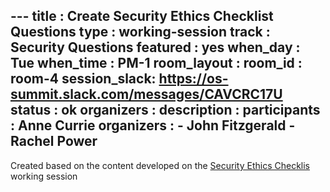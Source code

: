 \---
title        : Create Security Ethics Checklist Questions
type         : working-session
track        : Security Questions
featured     : yes
when_day     : Tue
when_time    : PM-1
room_layout  :
room_id      : room-4
session_slack: https://os-summit.slack.com/messages/CAVCRC17U
status       : ok
organizers   :
description  :
participants : Anne Currie
organizers   :
    - John Fitzgerald
    - Rachel Power
---

Created based on the content developed on the [Security Ethics Checklis](/tracks/security-questions/working-sessions/security-ethical-exam/) working session
